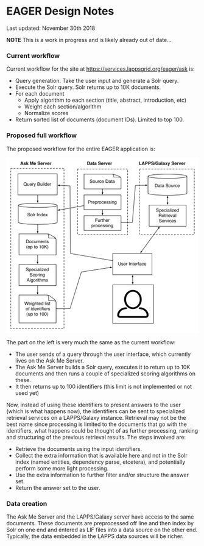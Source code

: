 # EAGER Design Notes

Last updated: November 30th 2018

**NOTE** This is a work in progress and is likely already out of date...


### Current workflow

Current workflow for the site at https://services.lappsgrid.org/eager/ask is:

- Query generation. Take the user input and generate a Solr query.
- Execute the Solr query. Solr returns up to 10K documents.
- For each document
    - Apply algorithm to each section (title, abstract, introduction, etc)
    - Weight each section/algorithm
    - Normalize scores
- Return sorted list of documents (document IDs). Limited to top 100.


### Proposed full workflow

The proposed workflow for the entire EAGER application is:

<img src="docs/images/design.png" width=600>

The part on the left is very much the same as the current workflow:

- The user sends of a query through the user interface, which currently lives on the Ask Me Server.
- The Ask Me Server builds a Solr query, executes it to return up to 10K documents and then runs a couple of specialized scoring algorithms on these.
- It then returns up to 100 identifiers (this limit is not implemented or not used yet)

Now, instead of using these identifiers to present answers to the user (which is what happens now), the identifiers can be sent to specialized retrieval services on a LAPPS/Galaxy instance. Retrieval may not be the best name since processing is limited to the documents that go with the identifiers, what happens could be thought of as further processing, ranking and structuring of the previous retrieval results. The steps involved are:

- Retrieve the documents using the input identifiers.
- Collect the extra information that is available here and not in the Solr index (named entities, dependency parse, etcetera), and potentially perform some more light processing.
- Use the extra information to further filter and/or structure the answer set.
- Return the answer set to the user.


### Data creation

The Ask Me Server and the LAPPS/Galaxy server have access to the same documents. These documents are preprocessed off line and then index by Solr on one end and entered as LIF files into a data source on the other end. Typically, the data embedded in the LAPPS data sources will be richer.
